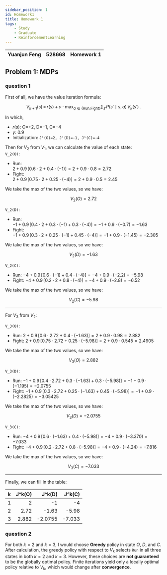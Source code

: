 ```yaml
---
sidebar_position: 1
id: Homework1
title: Homework 1
tags:
    - Study
    - Graduate
    - ReinforcementLearning
---
```


| Yuanjun Feng | 528668 | Homework 1 |
| ------------ | ------ | ---------- |

## Problem 1: MDPs

### question 1

First of all, we have the value iteration formula:

$$
V_{k+1}(s) \,=\, r(s) + \gamma \cdot \max_{a\in\{\text{Run,Fight}\}} \sum_{s'} P(s'\mid s,a)\, V_k(s')\,.
$$

In which,

- $r(s)$: O=+2, D=−1, C=−4
- $\gamma$: 0.9
- Initialization: `J¹(O)=2, J¹(D)=-1, J¹(C)=-4`

Then for $V_2$ from $V_1$, we can calculate the value of each state:  
`V_2(O)`:

- Run:  
  $2 + 0.9\,[0.6\cdot 2 + 0.4\cdot(-1)] = 2 + 0.9\cdot 0.8 = 2.72$
- Fight:  
  $2 + 0.9\,[0.75\cdot 2 + 0.25\cdot(-4)] = 2 + 0.9\cdot 0.5 = 2.45$

We take the max of the two values, so we have:

$$
V_2(O) = 2.72
$$

`V_2(D)`:

- Run:  
  $-1 + 0.9\,[0.4\cdot 2 + 0.3\cdot(-1) + 0.3\cdot(-4)] = -1 + 0.9\cdot (-0.7) = -1.63$
- Fight:  
  $-1 + 0.9\,[0.3\cdot 2 + 0.25\cdot(-1) + 0.45\cdot(-4)] = -1 + 0.9\cdot (-1.45) = -2.305$

We take the max of the two values, so we have:

$$
V_2(D) = -1.63
$$

`V_2(C)`:

- Run:
  $-4 + 0.9\,[0.6\cdot(-1) + 0.4\cdot(-4)] = -4 + 0.9\cdot (-2.2) = -5.98$
- Fight:
  $-4 + 0.9\,[0.2\cdot 2 + 0.8\cdot(-4)] = -4 + 0.9\cdot (-2.8) = -6.52$

We take the max of the two values, so we have:

$$
V_2(C) = -5.98
$$

---

For $V_3$ from $V_2$:

`V_3(O)`:

- Run:
  $2 + 0.9\,[0.6\cdot 2.72 + 0.4\cdot (-1.63)] = 2 + 0.9\cdot 0.98 = 2.882$
- Fight:
  $2 + 0.9\,[0.75\cdot 2.72 + 0.25\cdot (-5.98)] = 2 + 0.9\cdot 0.545 = 2.4905$

We take the max of the two values, so we have:

$$
V_3(O) = 2.882
$$

`V_3(D)`:

- Run:
  $-1 + 0.9\,[0.4\cdot 2.72 + 0.3\cdot (-1.63) + 0.3\cdot (-5.98)] = -1 + 0.9\cdot (-1.195) = -2.0755$
- Fight:
  $-1 + 0.9\,[0.3\cdot 2.72 + 0.25\cdot (-1.63) + 0.45\cdot (-5.98)] = -1 + 0.9\cdot (-2.2825) = -3.05425$

We take the max of the two values, so we have:

$$
V_3(D) = -2.0755
$$

`V_3(C)`:

- Run:
  $-4 + 0.9\,[0.6\cdot (-1.63) + 0.4\cdot (-5.98)] = -4 + 0.9\cdot (-3.370) = -7.033$
- Fight:
  $-4 + 0.9\,[0.2\cdot 2.72 + 0.8\cdot (-5.98)] = -4 + 0.9\cdot (-4.24) = -7.816$

We take the max of the two values, so we have:

$$
V_3(C) = -7.033
$$

---

Finally, we can fill in the table:

| k   | J^k(O) |  J^k(D) | J^k(C) |
| --- | -----: | ------: | -----: |
| 1   |      2 |      -1 |     -4 |
| 2   |   2.72 |   -1.63 |  -5.98 |
| 3   |  2.882 | -2.0755 | -7.033 |

### question 2

For both $k = 2$ and $k = 3$, I would choose **Greedy** policy in state $O$, $D$, and $C$.  
After calculation, the greedy policy with respect to $V_k$ selects `Run` in all three states in both $k = 2$ and $k = 3$.
However, these choices are **not guaranteed** to be the globally optimal policy. Finite iterations yield only a locally optimal policy relative to $V_k$, which would change after **convergence**.
